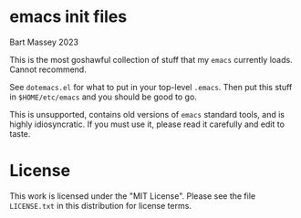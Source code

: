 # emacs init files
Bart Massey 2023

This is the most goshawful collection of stuff that my
`emacs` currently loads. Cannot recommend.

See `dotemacs.el` for what to put in your top-level
`.emacs`. Then put this stuff in `$HOME/etc/emacs` and you
should be good to go.

This is unsupported, contains old versions of `emacs`
standard tools, and is highly idiosyncratic. If you must use
it, please read it carefully and edit to taste.

# License

This work is licensed under the "MIT License". Please see the file
`LICENSE.txt` in this distribution for license terms.
